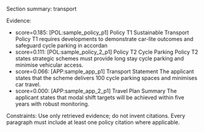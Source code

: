 Section summary: transport

Evidence:
- score=0.185: [POL:sample_policy_p1] Policy T1 Sustainable Transport
Policy T1 requires developments to demonstrate car-lite outcomes and safeguard cycle parking in accordan
- score=0.111: [POL:sample_policy_2_p1] Policy T2 Cycle Parking
Policy T2 states strategic schemes must provide long stay cycle parking and minimise vehicular access.
- score=0.066: [APP:sample_app_p1] Transport Statement
The applicant states that the scheme delivers 100 cycle parking spaces and minimises car travel.
- score=0.000: [APP:sample_app_2_p1] Travel Plan Summary
The applicant states that modal shift targets will be achieved within five years with robust monitoring.

Constraints:
Use only retrieved evidence; do not invent citations.
Every paragraph must include at least one policy citation where applicable.